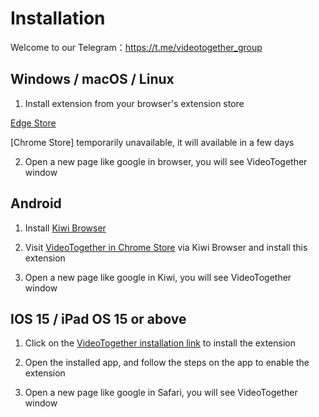 # Installation

Welcome to our Telegram：https://t.me/videotogether_group

## Windows / macOS / Linux

1. Install extension from your browser's extension store

[Edge Store](https://microsoftedge.microsoft.com/addons/detail/videotogether/eilkilgemogpkebfmhkkapogkiijikli)
<!-- 
[Firefox Store](https://addons.mozilla.org/firefox/addon/videotogether/)
 -->
[Chrome Store] temporarily unavailable, it will available in a few days
<!-- 
(https://chrome.google.com/webstore/detail/videotogether/dpjiaamadbcfheiamdaamhgpomlkohbn)  -->

2. Open a new page like google in browser, you will see VideoTogether window

## Android

1. Install [Kiwi Browser](https://play.google.com/store/apps/details?id=com.kiwibrowser.browser)

2. Visit [VideoTogether in Chrome Store](https://chrome.google.com/webstore/detail/videotogether/dpjiaamadbcfheiamdaamhgpomlkohbn) via Kiwi Browser and install this extension

3. Open a new page like google in Kiwi, you will see VideoTogether window

## IOS 15 / iPad OS 15 or above

1. Click on the [VideoTogether installation link](https://apps.apple.com/app/videotogether/id6443755429) to install the extension

2. Open the installed app, and follow the steps on the app to enable the extension

3. Open a new page like google in Safari, you will see VideoTogether window



